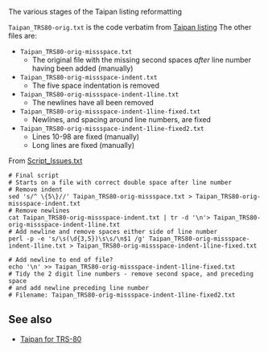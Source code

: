 The various stages of the Taipan listing reformatting

`Taipan_TRS80-orig.txt` is the code verbatim from [Taipan listing](https://taipangame.com/BASIC.txt)
The other files are: 
- `Taipan_TRS80-orig-missspace.txt`
  - The original file with the missing second spaces *after* line number having been added (manually)
- `Taipan_TRS80-orig-missspace-indent.txt`
  - The five space indentation is removed
- `Taipan_TRS80-orig-missspace-indent-1line.txt`
  - The newlines have all been removed
- `Taipan_TRS80-orig-missspace-indent-1line-fixed.txt`
  - Newlines, and spacing around line numbers, are fixed
- `Taipan_TRS80-orig-missspace-indent-1line-fixed2.txt`
  - Lines 10-98 are fixed (manually)
  - Long lines are fixed (manually)

From [Script_Issues.txt](https://github.com/greenonline/TRS80Taipan/blob/main/Listings/TRS80%20Taipan%20script%20issues.txt)
```none
# Final script
# Starts on a file with correct double space after line number
# Remove indent
sed 's/^ \{5\}//' Taipan_TRS80-orig-missspace.txt > Taipan_TRS80-orig-missspace-indent.txt 
# Remove newlines
cat Taipan_TRS80-orig-missspace-indent.txt | tr -d '\n'> Taipan_TRS80-orig-missspace-indent-1line.txt 
# Add newline and remove spaces either side of line number
perl -p -e 's/\s(\d{3,5})\s\s/\n$1 /g' Taipan_TRS80-orig-missspace-indent-1line.txt > Taipan_TRS80-orig-missspace-indent-1line-fixed.txt 

# Add newline to end of file?
echo '\n' >> Taipan_TRS80-orig-missspace-indent-1line-fixed.txt
# Tidy the 2 digit line numbers - remove second space, and preceding space 
# and add newline preceding line number
# Filename: Taipan_TRS80-orig-missspace-indent-1line-fixed2.txt
```

## See also

- [Taipan for TRS-80](https://gr33nonline.wordpress.com/2024/12/23/taipan-for-trs-80/)
